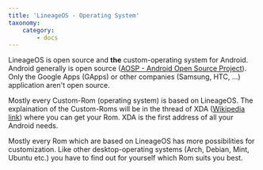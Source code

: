 ```yaml
---
title: 'LineageOS - Operating System'
taxonomy:
    category:
        - docs
---
```


LineageOS is open source and __the__ custom-operating system for Android. Android generally is open source ([AOSP - Android Open Source Project](https://source.android.com/)). Only the Google Apps (GApps) or other companies (Samsung, HTC, ...) application aren't open source.

Mostly every Custom-Rom (operating system) is based on LineageOS. The explaination of the Custom-Roms will be in the thread of XDA ([Wikipedia link](https://en.wikipedia.org/wiki/XDA_Developers)) where you can get your Rom. XDA is the first address of all your Android needs. 

Mostly every Rom which are based on LineageOS has more possibilities for customization. Like other desktop-operating systems (Arch, Debian, Mint, Ubuntu etc.) you have to find out for yourself which Rom suits you best.